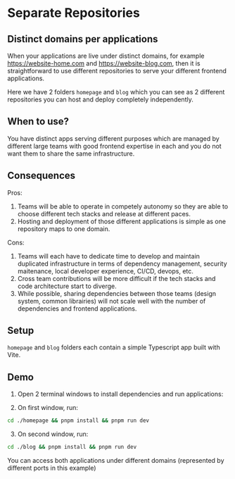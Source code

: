 # Separate Repositories

## Distinct domains per applications

When your applications are live under distinct domains, for example https://website-home.com and https://website-blog.com, then it is straightforward to use different repositories to serve your different frontend applications.

Here we have 2 folders `homepage` and `blog` which you can see as 2 different repositories you can host and deploy completely independently.

## When to use?

You have distinct apps serving different purposes which are managed by different large teams with good frontend expertise in each and you do not want them to share the same infrastructure.

## Consequences

Pros:

1. Teams will be able to operate in competely autonomy so they are able to choose different tech stacks and release at different paces.
1. Hosting and deployment of those different applications is simple as one repository maps to one domain.

Cons:

1. Teams will each have to dedicate time to develop and maintain duplicated infrastructure in terms of dependency management, security maitenance, local developer experience, CI/CD, devops, etc.
1. Cross team contributions will be more difficult if the tech stacks and code architecture start to diverge.
1. While possible, sharing dependencies between those teams (design system, common librairies) will not scale well with the number of dependencies and frontend applications.

## Setup

`homepage` and `blog` folders each contain a simple Typescript app built with Vite.

## Demo

1. Open 2 terminal windows to install dependencies and run applications:

2. On first window, run:

```bash
cd ./homepage && pnpm install && pnpm run dev
```

3. On second window, run:

```bash
cd ./blog && pnpm install && pnpm run dev
```

You can access both applications under different domains (represented by different ports in this example)
